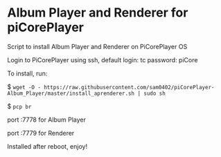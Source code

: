 # Album Player and Renderer for piCorePlayer

Script to install Album Player and Renderer on PiCorePlayer OS

Login to PiCorePlayer using ssh, default login: tc password: piCore

To install, run:

$ `wget -O - https://raw.githubusercontent.com/sam0402/piCorePlayer-Album_Player/master/install_aprenderer.sh | sudo sh`

$ `pcp br`


port :7778 for Album Player

port :7779 for Renderer

Installed after reboot, enjoy!
